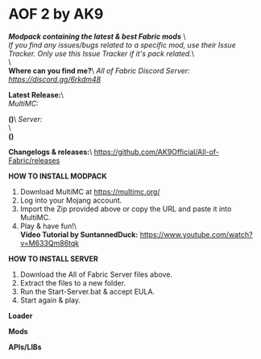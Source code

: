 # AOF 2 by AK9	
***Modpack containing the latest &amp; best Fabric mods*** \	
*If you find any issues/bugs related to a specific mod, use their Issue Tracker. Only use this Issue Tracker if it's pack related.*\	
\	
**Where can you find me?**\	
*All of Fabric Discord Server: https://discord.gg/6rkdm48*	

**Latest Release:**\	
*MultiMC:*	

**()**\	
*Server:*	
 \	
**()**	


**Changelogs & releases:**\	
https://github.com/AK9Official/All-of-Fabric/releases 	


**HOW TO INSTALL MODPACK**	
1. Download MultiMC at https://multimc.org/	
2. Log into your Mojang account.	
3. Import the Zip provided above or copy the URL and paste it into MultiMC.	
4. Play & have fun!\	
**Video Tutorial by SuntannedDuck:** https://www.youtube.com/watch?v=M633Qm86tqk	

**HOW TO INSTALL SERVER**	
1. Download the All of Fabric Server files above.	
2. Extract the files to a new folder.	
3. Run the Start-Server.bat & accept EULA.	
4. Start again & play.	


**Loader**	

**Mods**	

**APIs/LIBs**